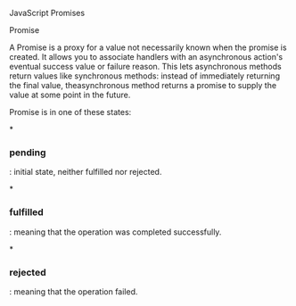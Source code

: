 JavaScript Promises

Promise

A Promise is a proxy for a value not necessarily known when the promise is created. It allows you to associate handlers with an asynchronous action's eventual success value or failure reason. This lets asynchronous methods return values like synchronous methods: instead of immediately returning the final value, theasynchronous method returns a promise to supply the value at some point in the future.

Promise is in one of these states:

*<h3>pending</h3>: initial state, neither fulfilled nor rejected.

*<h3>fulfilled</h3>: meaning that the operation was completed successfully.

*<h3>rejected</h3>: meaning that the operation failed.
